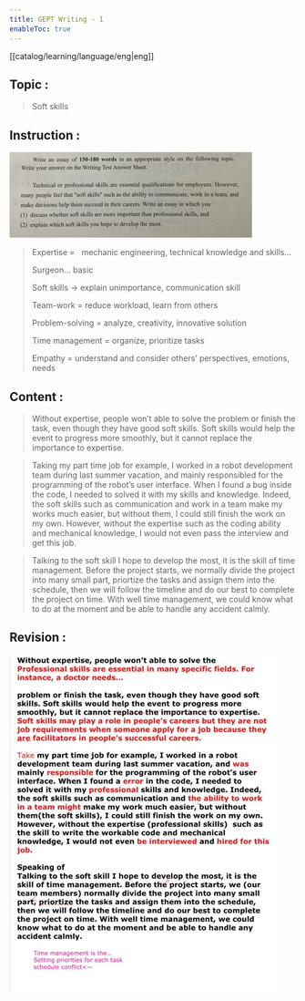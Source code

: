 ```yaml
---
title: GEPT Writing - 1
enableToc: true
---
```

[[catalog/learning/language/eng|eng]]

## Topic : 
> Soft skills 

## Instruction :
![](images/english/GEPT_Writing_1.jpg)

> Expertise =  
> mechanic engineering, technical knowledge and skills… 
> 
> Surgeon… basic 
> 
> Soft skills -> explain unimportance, communication skill 
> 
> Team-work = reduce workload, learn from others 
> 
> Problem-solving = analyze, creativity, innovative solution 
> 
> Time management = organize, prioritize tasks 
> 
> Empathy = understand and consider others’ perspectives, emotions, needs 

## Content : 
> Without expertise, people won’t able to solve the problem or finish the task, even though they have good soft skills. Soft skills would help the event to progress more smoothly, but it cannot replace the importance to expertise. 

> Taking my part time job for example, I worked in a robot development team during last summer vacation, and mainly responsibled for the programming of the robot’s user interface. When I found a bug inside the code, I needed to solved it with my skills and knowledge. Indeed, the soft skills such as communication and work in a team make my works much easier, but without them, I could still finish the work on my own. However, without the expertise such as the coding ability and mechanical knowledge, I would not even pass the interview and get this job. 

> Talking to the soft skill I hope to develop the most, it is the skill of time management. Before the project starts, we normally divide the project into many small part, priortize the tasks and assign them into the schedule, then we will follow the timeline and do our best to complete the project on time. With well time management, we could know what to do at the moment and be able to handle any accident calmly. 

## Revision :
![](images/english/GEPT_Writing_1_a.jpg)   